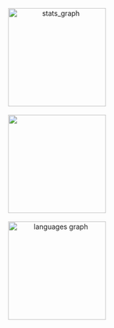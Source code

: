 <div align="center">
  <img src="https://github-readme-stats.vercel.app/api?hide_title=false&hide_rank=false&show_icons=true&include_all_commits=true&count_private=true&disable_animations=false&theme=dracula&locale=en&hide_border=false&username=JujaManandhar" height="200" alt="stats_graph" /><br><br>
  <img src = "https://streak-stats.demolab.com/?user=JujaManandhar&theme=dracula" height="200"/><br>
  <br>
  <img src="https://github-readme-stats.vercel.app/api/top-langs?locale=en&hide_title=false&layout=compact&card_width=320&langs_count=4&theme=dracula&hide_border=false&count_private=true&username=JujaManandhar" height="200" alt="languages graph"  />
</div>
